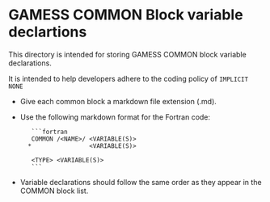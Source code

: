 # GAMESS COMMON Block variable declartions

This directory is intended for storing GAMESS COMMON block variable declarations.

It is intended to help developers adhere to the coding policy of `IMPLICIT NONE`

*  Give each common block a markdown file extension (.md).
*  Use the following markdown format for the Fortran code:

    ```
       ```fortran
       COMMON /<NAME>/ <VARIABLE(S)>
      *                <VARIABLE(S)>
       
       <TYPE> <VARIABLE(S)>
       ```
    ```

*  Variable declarations should follow the same order as they appear in the COMMON block list.
